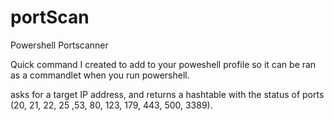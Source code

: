 # portScan
Powershell Portscanner 

Quick command I created to add to your poweshell profile so it can be ran as a commandlet when you run powershell.

asks for a target IP address, and returns a hashtable with the status of ports (20, 21, 22, 25 ,53, 80, 123, 179, 443, 500, 3389).
